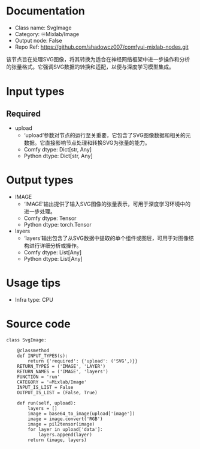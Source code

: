 # Documentation
- Class name: SvgImage
- Category: ♾️Mixlab/Image
- Output node: False
- Repo Ref: https://github.com/shadowcz007/comfyui-mixlab-nodes.git

该节点旨在处理SVG图像，将其转换为适合在神经网络框架中进一步操作和分析的张量格式。它强调SVG数据的转换和适配，以便与深度学习模型集成。

# Input types
## Required
- upload
    - ‘upload’参数对节点的运行至关重要，它包含了SVG图像数据和相关的元数据。它直接影响节点处理和转换SVG为张量的能力。
    - Comfy dtype: Dict[str, Any]
    - Python dtype: Dict[str, Any]

# Output types
- IMAGE
    - ‘IMAGE’输出提供了输入SVG图像的张量表示，可用于深度学习环境中的进一步处理。
    - Comfy dtype: Tensor
    - Python dtype: torch.Tensor
- layers
    - ‘layers’输出包含了从SVG数据中提取的单个组件或图层，可用于对图像结构进行详细分析或操作。
    - Comfy dtype: List[Any]
    - Python dtype: List[Any]

# Usage tips
- Infra type: CPU

# Source code
```
class SvgImage:

    @classmethod
    def INPUT_TYPES(s):
        return {'required': {'upload': ('SVG',)}}
    RETURN_TYPES = ('IMAGE', 'LAYER')
    RETURN_NAMES = ('IMAGE', 'layers')
    FUNCTION = 'run'
    CATEGORY = '♾️Mixlab/Image'
    INPUT_IS_LIST = False
    OUTPUT_IS_LIST = (False, True)

    def run(self, upload):
        layers = []
        image = base64_to_image(upload['image'])
        image = image.convert('RGB')
        image = pil2tensor(image)
        for layer in upload['data']:
            layers.append(layer)
        return (image, layers)
```